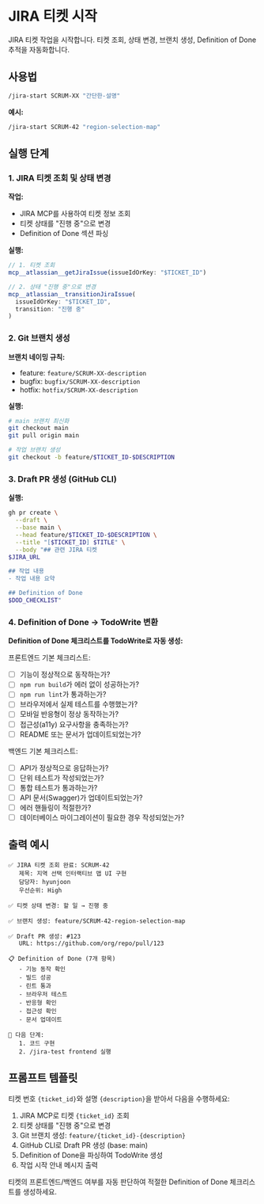 # JIRA 티켓 시작

JIRA 티켓 작업을 시작합니다. 티켓 조회, 상태 변경, 브랜치 생성, Definition of Done 추적을 자동화합니다.

## 사용법

```bash
/jira-start SCRUM-XX "간단한-설명"
```

**예시:**
```bash
/jira-start SCRUM-42 "region-selection-map"
```

## 실행 단계

### 1. JIRA 티켓 조회 및 상태 변경

**작업:**
- JIRA MCP를 사용하여 티켓 정보 조회
- 티켓 상태를 "진행 중"으로 변경
- Definition of Done 섹션 파싱

**실행:**
```javascript
// 1. 티켓 조회
mcp__atlassian__getJiraIssue(issueIdOrKey: "$TICKET_ID")

// 2. 상태 "진행 중"으로 변경
mcp__atlassian__transitionJiraIssue(
  issueIdOrKey: "$TICKET_ID",
  transition: "진행 중"
)
```

### 2. Git 브랜치 생성

**브랜치 네이밍 규칙:**
- feature: `feature/SCRUM-XX-description`
- bugfix: `bugfix/SCRUM-XX-description`
- hotfix: `hotfix/SCRUM-XX-description`

**실행:**
```bash
# main 브랜치 최신화
git checkout main
git pull origin main

# 작업 브랜치 생성
git checkout -b feature/$TICKET_ID-$DESCRIPTION
```

### 3. Draft PR 생성 (GitHub CLI)

**실행:**
```bash
gh pr create \
  --draft \
  --base main \
  --head feature/$TICKET_ID-$DESCRIPTION \
  --title "[$TICKET_ID] $TITLE" \
  --body "## 관련 JIRA 티켓
$JIRA_URL

## 작업 내용
- 작업 내용 요약

## Definition of Done
$DOD_CHECKLIST"
```

### 4. Definition of Done → TodoWrite 변환

**Definition of Done 체크리스트를 TodoWrite로 자동 생성:**

프론트엔드 기본 체크리스트:
- [ ] 기능이 정상적으로 동작하는가?
- [ ] `npm run build`가 에러 없이 성공하는가?
- [ ] `npm run lint`가 통과하는가?
- [ ] 브라우저에서 실제 테스트를 수행했는가?
- [ ] 모바일 반응형이 정상 동작하는가?
- [ ] 접근성(a11y) 요구사항을 충족하는가?
- [ ] README 또는 문서가 업데이트되었는가?

백엔드 기본 체크리스트:
- [ ] API가 정상적으로 응답하는가?
- [ ] 단위 테스트가 작성되었는가?
- [ ] 통합 테스트가 통과하는가?
- [ ] API 문서(Swagger)가 업데이트되었는가?
- [ ] 에러 핸들링이 적절한가?
- [ ] 데이터베이스 마이그레이션이 필요한 경우 작성되었는가?

## 출력 예시

```
✅ JIRA 티켓 조회 완료: SCRUM-42
   제목: 지역 선택 인터랙티브 맵 UI 구현
   담당자: hyunjoon
   우선순위: High

✅ 티켓 상태 변경: 할 일 → 진행 중

✅ 브랜치 생성: feature/SCRUM-42-region-selection-map

✅ Draft PR 생성: #123
   URL: https://github.com/org/repo/pull/123

📋 Definition of Done (7개 항목)
   - 기능 동작 확인
   - 빌드 성공
   - 린트 통과
   - 브라우저 테스트
   - 반응형 확인
   - 접근성 확인
   - 문서 업데이트

🎯 다음 단계:
   1. 코드 구현
   2. /jira-test frontend 실행
```

## 프롬프트 템플릿

티켓 번호 `{ticket_id}`와 설명 `{description}`을 받아서 다음을 수행하세요:

1. JIRA MCP로 티켓 `{ticket_id}` 조회
2. 티켓 상태를 "진행 중"으로 변경
3. Git 브랜치 생성: `feature/{ticket_id}-{description}`
4. GitHub CLI로 Draft PR 생성 (base: main)
5. Definition of Done을 파싱하여 TodoWrite 생성
6. 작업 시작 안내 메시지 출력

티켓의 프론트엔드/백엔드 여부를 자동 판단하여 적절한 Definition of Done 체크리스트를 생성하세요.
